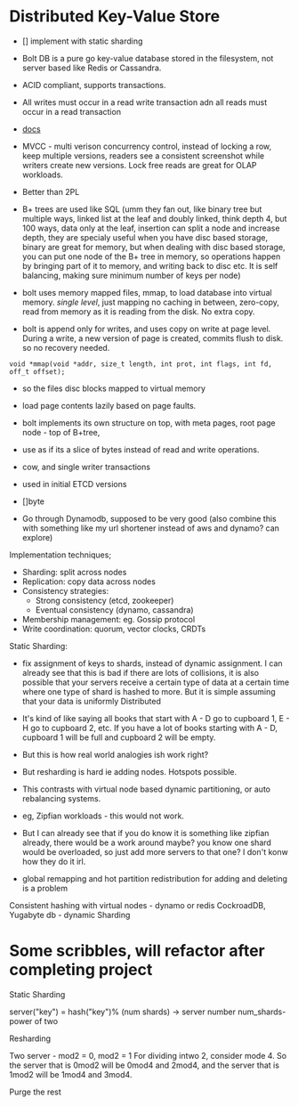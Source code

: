 # Distributed Key-Value Store

- [] implement with static sharding

- Bolt DB is a pure go key-value database stored in the filesystem, not server based like Redis or Cassandra.
- ACID compliant, supports transactions.
- All writes must occur in a read write transaction adn all reads must occur in a read transaction
- [docs](https://pkg.go.dev/go.etcd.io/bbolt)
- MVCC - multi verison concurrency control, instead of locking a row, keep multiple versions, readers see a consistent screenshot while writers create new versions. Lock free reads are great for OLAP workloads.
- Better than 2PL

- B+ trees are used like SQL (umm they fan out, like binary tree but multiple ways, linked list at the leaf and doubly linked, think depth 4, but 100 ways, data only at the leaf, insertion can split a node and increase depth, they are specialy useful when you have disc based storage, binary are great for memory, but when dealing with disc based storage, you can put one node of the B+ tree in memory, so operations happen by bringing part of it to memory, and writing back to disc etc. It is self balancing, making sure minimum number of keys per node)

- bolt uses memory mapped files, mmap, to load database into virtual memory. _single level_, just mapping no caching in between, zero-copy, read from memory as it is reading from the disk. No extra copy.

- bolt is append only for writes, and uses copy on write at page level. During a write, a new version of page is created, commits flush to disk. so no recovery needed.

`void *mmap(void *addr, size_t length, int prot, int flags, int fd, off_t offset);`

- so the files disc blocks mapped to virtual memory
- load page contents lazily based on page faults.
- bolt implements its own structure on top, with meta pages, root page node - top of B+tree,

- use as if its a slice of bytes instead of read and write operations.
- cow, and single writer transactions

- used in initial ETCD versions
- []byte
- Go through Dynamodb, supposed to be very good (also combine this with something like my url shortener instead of aws and dynamo? can explore)

Implementation techniques;

- Sharding: split across nodes
- Replication: copy data across nodes
- Consistency strategies:
  - Strong consistency (etcd, zookeeper)
  - Eventual consistency (dynamo, cassandra)
- Membership management: eg. Gossip protocol
- Write coordination: quorum, vector clocks, CRDTs

Static Sharding:

- fix assignment of keys to shards, instead of dynamic assignment. I can already see that this is bad if there are lots of collisions, it is also possible that your servers receive a certain type of data at a certain time where one type of shard is hashed to more. But it is simple assuming that your data is uniformly Distributed

- It's kind of like saying all books that start with A - D go to cupboard 1, E - H go to cupboard 2, etc. If you have a lot of books starting with A - D, cupboard 1 will be full and cupboard 2 will be empty.
- But this is how real world analogies ish work right?

- But resharding is hard ie adding nodes. Hotspots possible.

- This contrasts with virtual node based dynamic partitioning, or auto rebalancing systems.
- eg, Zipfian workloads - this would not work.
- But I can already see that if you do know it is something like zipfian already, there would be a work around maybe? you know one shard would be overloaded, so just add more servers to that one? I don't konw how they do it irl.
- global remapping and hot partition redistribution for adding and deleting is a problem

Consistent hashing with virtual nodes - dynamo or redis
CockroadDB, Yugabyte db - dynamic Sharding

# Some scribbles, will refactor after completing project

Static Sharding

server("key") = hash("key")% (num shards) -> server number
num_shards-power of two

Resharding

Two server - mod2 = 0, mod2 = 1
For dividing intwo 2, consider mode 4. So the server that is 0mod2 will be 0mod4 and 2mod4, and the server that is 1mod2 will be 1mod4 and 3mod4.

Purge the rest
